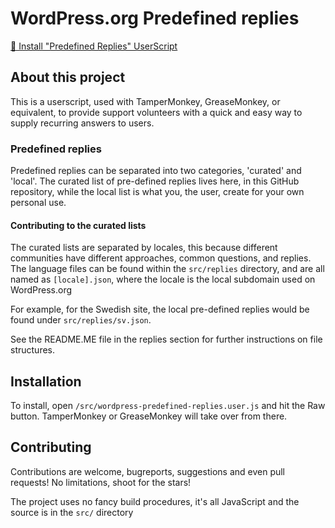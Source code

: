 # WordPress.org Predefined replies

[📓 Install "Predefined Replies" UserScript](https://github.com/wporg-support/predefined-replies/raw/main/src/wordpress-predefined-replies.user.js)

## About this project

This is a userscript, used with TamperMonkey, GreaseMonkey, or equivalent, to provide support volunteers with a quick and easy way to supply recurring answers to users.

### Predefined replies

Predefined replies can be separated into two categories, 'curated' and 'local'. The curated list of pre-defined replies lives here, in this GitHub repository, while the local list is what you, the user, create for your own personal use.

#### Contributing to the curated lists

The curated lists are separated by locales, this because different communities have different approaches, common questions, and replies. The language files can be found within the `src/replies` directory, and are all named as `[locale].json`, where the locale is the local subdomain used on WordPress.org

For example, for the Swedish site, the local pre-defined replies would be found under `src/replies/sv.json`.

See the README.ME file in the replies section for further instructions on file structures.

## Installation

To install, open `/src/wordpress-predefined-replies.user.js` and hit the Raw button. TamperMonkey or GreaseMonkey will take over from there.

## Contributing

Contributions are welcome, bugreports, suggestions and even pull requests! No limitations, shoot for the stars!

The project uses no fancy build procedures, it's all JavaScript and the source is in the `src/` directory
